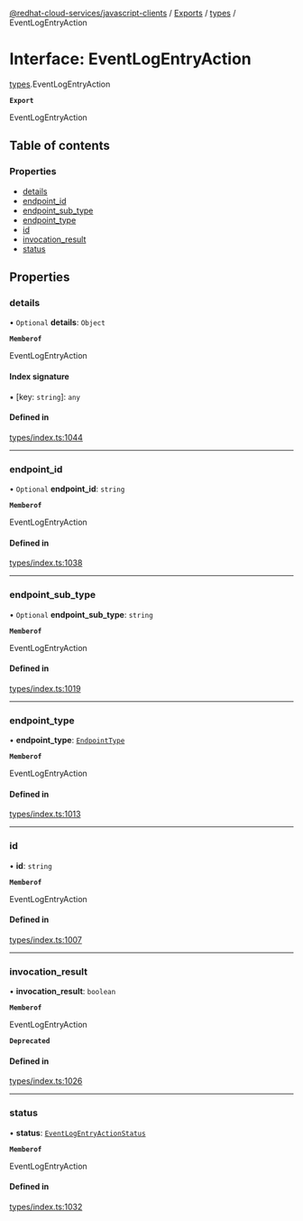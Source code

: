 [@redhat-cloud-services/javascript-clients](../README.md) / [Exports](../modules.md) / [types](../modules/types.md) / EventLogEntryAction

# Interface: EventLogEntryAction

[types](../modules/types.md).EventLogEntryAction

**`Export`**

EventLogEntryAction

## Table of contents

### Properties

- [details](types.EventLogEntryAction.md#details)
- [endpoint\_id](types.EventLogEntryAction.md#endpoint_id)
- [endpoint\_sub\_type](types.EventLogEntryAction.md#endpoint_sub_type)
- [endpoint\_type](types.EventLogEntryAction.md#endpoint_type)
- [id](types.EventLogEntryAction.md#id)
- [invocation\_result](types.EventLogEntryAction.md#invocation_result)
- [status](types.EventLogEntryAction.md#status)

## Properties

### details

• `Optional` **details**: `Object`

**`Memberof`**

EventLogEntryAction

#### Index signature

▪ [key: `string`]: `any`

#### Defined in

[types/index.ts:1044](https://github.com/RedHatInsights/javascript-clients/blob/main/packages/integrations/types/index.ts#L1044)

___

### endpoint\_id

• `Optional` **endpoint\_id**: `string`

**`Memberof`**

EventLogEntryAction

#### Defined in

[types/index.ts:1038](https://github.com/RedHatInsights/javascript-clients/blob/main/packages/integrations/types/index.ts#L1038)

___

### endpoint\_sub\_type

• `Optional` **endpoint\_sub\_type**: `string`

**`Memberof`**

EventLogEntryAction

#### Defined in

[types/index.ts:1019](https://github.com/RedHatInsights/javascript-clients/blob/main/packages/integrations/types/index.ts#L1019)

___

### endpoint\_type

• **endpoint\_type**: [`EndpointType`](../enums/types.EndpointType.md)

**`Memberof`**

EventLogEntryAction

#### Defined in

[types/index.ts:1013](https://github.com/RedHatInsights/javascript-clients/blob/main/packages/integrations/types/index.ts#L1013)

___

### id

• **id**: `string`

**`Memberof`**

EventLogEntryAction

#### Defined in

[types/index.ts:1007](https://github.com/RedHatInsights/javascript-clients/blob/main/packages/integrations/types/index.ts#L1007)

___

### invocation\_result

• **invocation\_result**: `boolean`

**`Memberof`**

EventLogEntryAction

**`Deprecated`**

#### Defined in

[types/index.ts:1026](https://github.com/RedHatInsights/javascript-clients/blob/main/packages/integrations/types/index.ts#L1026)

___

### status

• **status**: [`EventLogEntryActionStatus`](../enums/types.EventLogEntryActionStatus.md)

**`Memberof`**

EventLogEntryAction

#### Defined in

[types/index.ts:1032](https://github.com/RedHatInsights/javascript-clients/blob/main/packages/integrations/types/index.ts#L1032)
